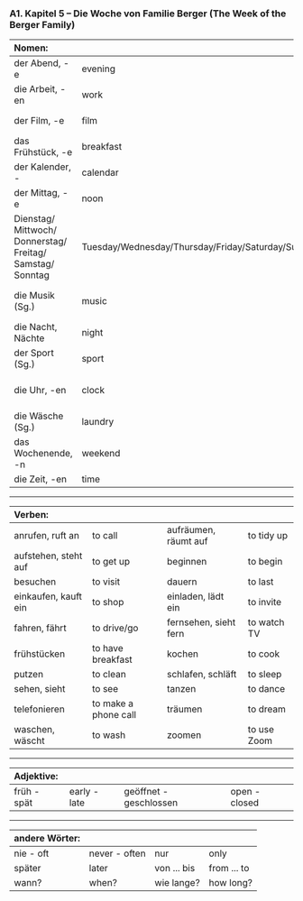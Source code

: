 ### A1. Kapitel 5 – Die Woche von Familie Berger (The Week of the Berger Family)

| Nomen: ||||
|:---|:---|:---|:---|
| der Abend, -e | evening | der Alltag (Sg.) | everyday life |
| die Arbeit, -en | work | die E-Mail, -s | email |
| der Film, -e | film | die Freizeit (Sg.) | free time |
| das Frühstück, -e | breakfast | der Fußball, -bälle | football/soccer |
| der Kalender, - | calendar | das Kino, -s | cinema |
| der Mittag, -e | noon | der Montag, -e | Monday |
| Dienstag/ Mittwoch/ Donnerstag/ Freitag/ Samstag/ Sonntag | Tuesday/Wednesday/Thursday/Friday/Saturday/Sunday | der Morgen, - | morning |
| die Musik (Sg.) | music | der Nachmittag, -e | afternoon |
| die Nacht, Nächte | night | das Picknick, -s | picnic |
| der Sport (Sg.) | sport | die Stunde, -n | hour |
| die Uhr, -en | clock | der Vormittag, -e | morning (before noon) |
| die Wäsche (Sg.) | laundry | die Woche, -n | week |
| das Wochenende, -n | weekend | die Wohnung, -en | apartment |
| die Zeit, -en | time | | |

---

| Verben: ||||
|:---|:---|:---|:---|
| anrufen, ruft an | to call | aufräumen, räumt auf | to tidy up |
| aufstehen, steht auf | to get up | beginnen | to begin |
| besuchen | to visit | dauern | to last |
| einkaufen, kauft ein | to shop | einladen, lädt ein | to invite |
| fahren, fährt | to drive/go | fernsehen, sieht fern | to watch TV |
| frühstücken | to have breakfast | kochen | to cook |
| putzen | to clean | schlafen, schläft | to sleep |
| sehen, sieht | to see | tanzen | to dance |
| telefonieren | to make a phone call | träumen | to dream |
| waschen, wäscht | to wash | zoomen | to use Zoom |

---

| Adjektive: ||||
|:---|:---|:---|:---|
| früh - spät | early - late | geöffnet - geschlossen | open - closed |

---

| andere Wörter: ||||
|:---|:---|:---|:---|
| nie - oft | never - often | nur | only |
| später | later | von ... bis | from ... to |
| wann? | when? | wie lange? | how long? |
